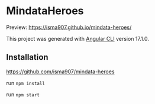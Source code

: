 # MindataHeroes

Preview:
https://isma907.github.io/mindata-heroes/

This project was generated with [Angular CLI](https://github.com/angular/angular-cli) version 17.1.0.

## Installation

https://github.com/isma907/mindata-heroes

run `npm install`

run `npm start`
